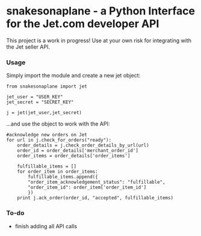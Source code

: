 # snakesonaplane - a Python Interface for the Jet.com developer API

This project is a work in progress! Use at your own risk for integrating with the Jet seller API.

### Usage

Simply import the module and create a new jet object:

```
from snakesonaplane import jet

jet_user = "USER_KEY"
jet_secret = "SECRET_KEY"

j = jet(jet_user,jet_secret)
```
...and use the object to work with the API:

```
#acknowledge new orders on Jet
for url in j.check_for_orders("ready"):
    order_details = j.check_order_details_by_url(url)
    order_id = order_details['merchant_order_id']
    order_items = order_details['order_items']

    fulfillable_items = []
    for order_item in order_items:
        fulfillable_items.append({
        "order_item_acknowledgement_status": "fulfillable",
        "order_item_id": order_item['order_item_id']
        })
    print j.ack_order(order_id, "accepted", fulfillable_items)
```  

### To-do
 - finish adding all API calls
